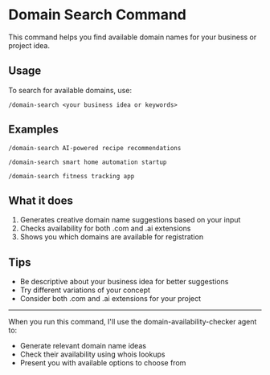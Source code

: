 # Domain Search Command

This command helps you find available domain names for your business or project idea.

## Usage

To search for available domains, use:
```
/domain-search <your business idea or keywords>
```

## Examples

```
/domain-search AI-powered recipe recommendations
```

```
/domain-search smart home automation startup
```

```
/domain-search fitness tracking app
```

## What it does

1. Generates creative domain name suggestions based on your input
2. Checks availability for both .com and .ai extensions
3. Shows you which domains are available for registration

## Tips

- Be descriptive about your business idea for better suggestions
- Try different variations of your concept
- Consider both .com and .ai extensions for your project

---

When you run this command, I'll use the domain-availability-checker agent to:
- Generate relevant domain name ideas
- Check their availability using whois lookups
- Present you with available options to choose from
